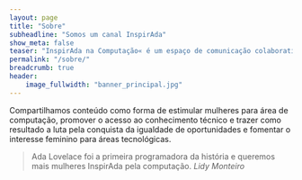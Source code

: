 ```yaml
---
layout: page
title: "Sobre"
subheadline: "Somos um canal InspirAda"
show_meta: false
teaser: "InspirAda na Computação« é um espaço de comunicação colaborativa para dar voz às mulheres na computação, ciência e tecnologia."
permalink: "/sobre/"
breadcrumb: true
header:
    image_fullwidth: "banner_principal.jpg"
---
```


Compartilhamos conteúdo como forma de estimular mulheres para área de computação, promover o acesso ao conhecimento técnico e trazer como resultado a luta pela conquista da igualdade de oportunidades e fomentar o interesse feminino para áreas tecnológicas.

> Ada Lovelace foi a primeira programadora da história e queremos mais mulheres InspirAda pela computação. <cite>Lidy Monteiro</cite>



